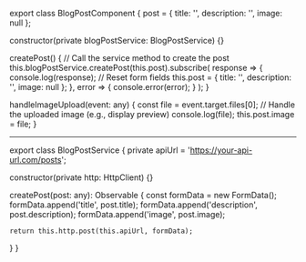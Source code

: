 export class BlogPostComponent {
  post = {
    title: '',
    description: '',
    image: null
  };

  constructor(private blogPostService: BlogPostService) {}

  createPost() {
    // Call the service method to create the post
    this.blogPostService.createPost(this.post).subscribe(
      response => {
        console.log(response);
        // Reset form fields
        this.post = {
          title: '',
          description: '',
          image: null
        };
      },
      error => {
        console.error(error);
      }
    );
  }

  handleImageUpload(event: any) {
    const file = event.target.files[0];
    // Handle the uploaded image (e.g., display preview)
    console.log(file);
    this.post.image = file;
  }


  ----------------

  export class BlogPostService {
  private apiUrl = 'https://your-api-url.com/posts';

  constructor(private http: HttpClient) {}

  createPost(post: any): Observable<any> {
    const formData = new FormData();
    formData.append('title', post.title);
    formData.append('description', post.description);
    formData.append('image', post.image);

    return this.http.post(this.apiUrl, formData);
  }
}

